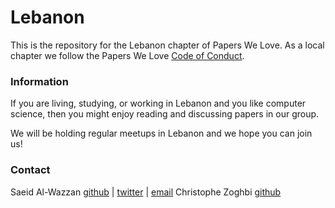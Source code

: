 # Lebanon

This is the repository for the Lebanon chapter of Papers We Love. As a local chapter we follow the Papers We Love [Code of Conduct](https://github.com/papers-we-love/lebanon/blob/master/code-of-conduct.md).

### Information

If you are living, studying, or working in Lebanon and you like computer science, then you might enjoy reading and discussing papers in our group.

We will be holding regular meetups in Lebanon and we hope you can join us!

### Contact

Saeid Al-Wazzan [github](https://github.com/saeidw) | [twitter](https://twitter.com/saeidw) | [email](mailto:saeid.wazzan+pwl@nonsingular.net)
Christophe Zoghbi [github](https://github.com/kristoffzoghbi)
